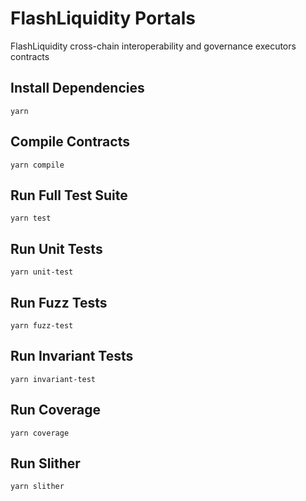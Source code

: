 # FlashLiquidity Portals

FlashLiquidity cross-chain interoperability and governance executors contracts

## Install Dependencies

`yarn`

## Compile Contracts

`yarn compile`

## Run Full Test Suite

`yarn test`

## Run Unit Tests

`yarn unit-test`

## Run Fuzz Tests

`yarn fuzz-test`

## Run Invariant Tests

`yarn invariant-test`

## Run Coverage

`yarn coverage`

## Run Slither

`yarn slither`


